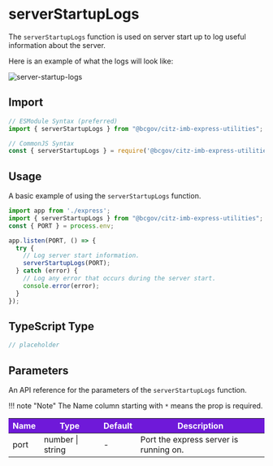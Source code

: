 # serverStartupLogs

The `serverStartupLogs` function is used on server start up to log useful information about the server.

Here is an example of what the logs will look like:

![server-startup-logs](images/server_startup_logs.PNG)

## Import

```JavaScript
// ESModule Syntax (preferred)
import { serverStartupLogs } from "@bcgov/citz-imb-express-utilities";

// CommonJS Syntax
const { serverStartupLogs } = require('@bcgov/citz-imb-express-utilities');
```

## Usage

A basic example of using the `serverStartupLogs` function.

```JavaScript
import app from './express';
import { serverStartupLogs } from "@bcgov/citz-imb-express-utilities";
const { PORT } = process.env;

app.listen(PORT, () => {
  try {
    // Log server start information.
    serverStartupLogs(PORT);
  } catch (error) {
    // Log any error that occurs during the server start.
    console.error(error);
  }
});
```

## TypeScript Type

<!-- The following code block is auto generated when types in the package change. -->
<!-- TYPE: serverStartupLogs -->
```TypeScript
// placeholder
```

## Parameters

An API reference for the parameters of the `serverStartupLogs` function.

!!! note "Note"
    The Name column starting with `*` means the prop is required.

<table>
  <!-- Table columns -->
  <thead>
    <tr>
      <th style="background: #6f19d9; color: white;">Name</th>
      <th style="background: #6f19d9; color: white;">Type</th>
      <th style="background: #6f19d9; color: white;">Default</th>
      <th style="background: #6f19d9; color: white;">Description</th>
    </tr>
  </thead>

  <!-- Table rows -->
  <tbody>
    <tr>
      <td>port</td>
      <td>number | string</td>
      <td>-</td>
      <td>Port the express server is running on.</td>
    </tr>
  </tbody>
</table>

<!-- Link References -->
